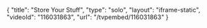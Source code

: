 {
    "title": "Store Your Stuff",
    "type": "solo",
    "layout": "iframe-static",
    "videoId": "116031863",
    "url": "\/tvpembed\/116031863"
}